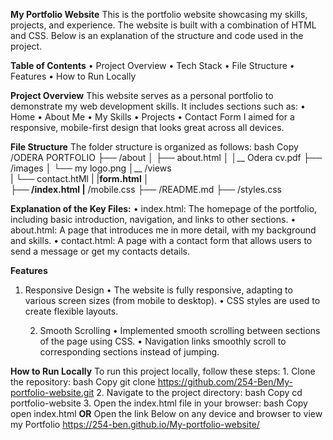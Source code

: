  **My Portfolio Website**
 This is the portfolio website showcasing my skills, projects, and experience. The website is built with a combination of HTML and CSS. Below is an explanation of the structure and code used in the project.

 **Table of Contents**
    • Project Overview
    • Tech Stack
    • File Structure
    • Features
    • How to Run Locally

**Project Overview**
This website serves as a personal portfolio to demonstrate my web development skills. It includes sections such as:
    • Home
    • About Me
    • My Skills
    • Projects
    • Contact Form
I aimed for a responsive, mobile-first design that looks great across all devices.

**File Structure**
The folder structure is organized as follows:
bash
Copy
/ODERA PORTFOLIO
├── /about
│   ├── about.html
│   │__ Odera cv.pdf
├── /images
│     └── my logo.png
│__ /views    
|     └── contact.htMl
|    |__form.html
│       
├── /index.html
|__ /mobile.css
├── /README.md
├── /styles.css


**Explanation of the Key Files:**
    • index.html: The homepage of the portfolio, including basic introduction, navigation, and links to other sections.
    • about.html: A page that introduces me in more detail, with my background and skills.
    • contact.html: A page with a contact form that allows users to send a message or get my contacts details.

**Features**
1. Responsive Design
    • The website is fully responsive, adapting to various screen sizes (from mobile to desktop).
    • CSS styles are used to create flexible layouts.

    2. Smooth Scrolling
    • Implemented smooth scrolling between sections of the page using CSS.
    • Navigation links smoothly scroll to corresponding sections instead of jumping.

**How to Run Locally**
To run this project locally, follow these steps:
    1. Clone the repository:
       bash
       Copy
       git clone https://github.com/254-Ben/My-portfolio-website.git
    2. Navigate to the project directory:
       bash
       Copy
       cd portfolio-website
    3. Open the index.html file in your browser:
       bash
       Copy
       open index.html
 **OR**
       Open the link Below on any device and browser to view my Portfolio
       https://254-ben.github.io/My-portfolio-website/


